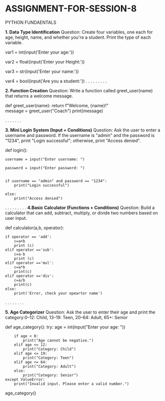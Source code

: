 # ASSIGNMENT-FOR-SESSION-8
PYTHON FUNDAENTALS

**1. Data Type Identification**
Question: Create four variables, one each for age, height, name, and whether you're a student. Print the type of each variable.


var1 = int(input('Enter your age:'))

var2 = float(input('Enter your Height:'))

var3 = str(input('Enter your name:'))

var4 = bool(input('Are you a student:'))
.
.
.
.
.
.
.
.
.



**2. Function Creation**
Question: Write a function called greet_user(name) that returns a welcome message.

def greet_user(name):
    return f"Welcome, {name}!"   
message = greet_user("Coach")
print(message)

.
.
.
.
.
.
.



**3. Mini Login System (Input + Conditions)**
Question: Ask the user to enter a username and password. If the username is "admin" and the password is "1234", print "Login successful"; otherwise, print "Access denied".


def login():
   
    username = input("Enter username: ")
    
    password = input("Enter password: ")


    if username == "admin" and password == "1234":
        print("Login successful")
        
    else:
        print("Access denied")

.
.
.
.
.
.
.
.
.
**4.Basic Calculator (Functions + Conditions)**
Question: Build a calculator that can add, subtract, multiply, or divide two numbers based on user input.



def calculator(a,b, operator):
    
    if operator == 'add':
        c=a+b
        print (c)
    elif operator =='sub':
        c=a-b
        print (c)
    elif operator =='mul':
        c=a*b
        print(c)
    elif operator =='div':
        c=a/b
        print(c)
    else:
        print('Error, check your opeartor name')






.
.
.
.
.
.
.
.

**5. Age Categorizer**
Question: Ask the user to enter their age and print the category:0–12: Child, 13–19: Teen, 20–64: Adult, 65+: Senior


def age_category():
    try:
        age = int(input("Enter your age: "))

        if age < 0:
            print("Age cannot be negative.")
        elif age <= 12:
            print("Category: Child")
        elif age <= 19:
            print("Category: Teen")
        elif age <= 64:
            print("Category: Adult")
        else:
            print("Category: Senior")
    except ValueError:
        print("Invalid input. Please enter a valid number.")
age_category()
